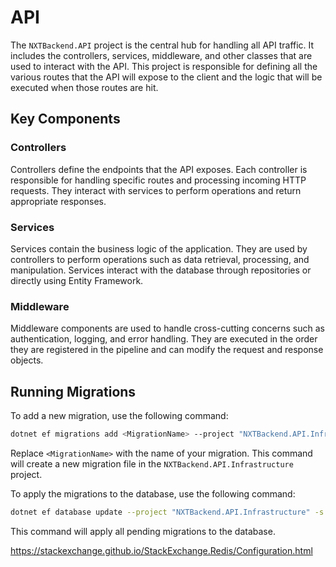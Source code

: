 # API

The `NXTBackend.API` project is the central hub for handling all API traffic. It includes the controllers, services, middleware, and other classes that are used to interact with the API. This project is responsible for defining all the various routes that the API will expose to the client and the logic that will be executed when those routes are hit.

## Key Components

### Controllers
Controllers define the endpoints that the API exposes. Each controller is responsible for handling specific routes and processing incoming HTTP requests. They interact with services to perform operations and return appropriate responses.

### Services
Services contain the business logic of the application. They are used by controllers to perform operations such as data retrieval, processing, and manipulation. Services interact with the database through repositories or directly using Entity Framework.

### Middleware
Middleware components are used to handle cross-cutting concerns such as authentication, logging, and error handling. They are executed in the order they are registered in the pipeline and can modify the request and response objects.

## Running Migrations

To add a new migration, use the following command:

```bash
dotnet ef migrations add <MigrationName> --project "NXTBackend.API.Infrastructure" -s "NXTBackend.API"
```

Replace `<MigrationName>` with the name of your migration. This command will create a new migration file in the `NXTBackend.API.Infrastructure` project.

To apply the migrations to the database, use the following command:

```bash
dotnet ef database update --project "NXTBackend.API.Infrastructure" -s "NXTBackend.API"
```

This command will apply all pending migrations to the database.


https://stackexchange.github.io/StackExchange.Redis/Configuration.html
